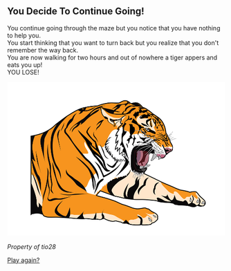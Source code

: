 ## You Decide To Continue Going! 
   
You continue going through the maze but you notice that you have nothing to help you.   
You start thinking that you want to turn back but you realize that you don't remember the way back.   
You are now walking for two hours and out of nowhere a tiger appers and eats you up!   
YOU LOSE!  

![Tiger](../images/tiger.png)  
   
_Property of tio28_
   
[Play again?](letter.md)